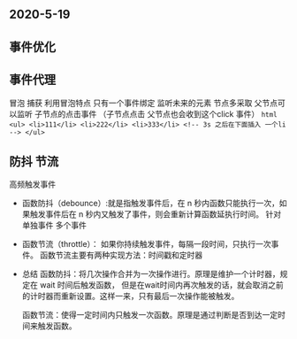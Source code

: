 ## 2020-5-19
## 事件优化
## 事件代理
  冒泡 捕获
    利用冒泡特点 只有一个事件绑定 监听未来的元素 节点多采取
    父节点可以监听 子节点的点击事件 （子节点点击 父节点也会收到这个click 事件）
    ```html
    <ul>
        <li>111</li>
        <li>222</li>
        <li>333</li>
        <!-- 3s 之后在下面插入 一个li -->
    </ul>
    ```
## 防抖 节流
  高频触发事件
- 函数防抖（debounce）:就是指触发事件后，在 n 秒内函数只能执行一次，如果触发事件后在 n 秒内又触发了事件，则会重新计算函数延执行时间。
 针对单独事件
 多个事件

- 函数节流（throttle）：
  如果你持续触发事件，每隔一段时间，只执行一次事件。
  函数节流主要有两种实现方法：时间戳和定时器

- 总结
  函数防抖：将几次操作合并为一次操作进行。原理是维护一个计时器，规定在 wait 时间后触发函数，
  但是在wait时间内再次触发的话，就会取消之前的计时器而重新设置。这样一来，只有最后一次操作能被触发。

  函数节流：使得一定时间内只触发一次函数。原理是通过判断是否到达一定时间来触发函数。